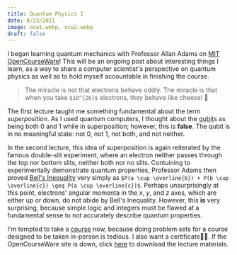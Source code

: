 ```yaml
---
title: Quantum Physics I
date: 8/23/2021
image: ocw1.webp, ocw2.webp
draft: false
---
```


I began learning quantum mechanics with Professor Allan Adams on [MIT OpenCourseWare](https://ocw.mit.edu/8-04S13)! This will be an ongoing post about interesting things I learn, as a way to share a computer scientist's perspective on quantum physics as well as to hold myself accountable in finishing the course.

> The miracle is not that electrons behave oddly. The miracle is that when you take `$10^{26}$` electrons, they behave like cheese! 🧀

The first lecture taught me something fundamental about the term _superposition_. As I used quantum computers, I thought about the <abbr title="Quantum Binary Digit">qubit</abbr>s as being both 0 and 1 while in superposition; however, this is **false**. The qubit is in no meaningful state: not 0, not 1, not both, and not neither.

In the second lecture, this idea of superposition is again reiterated by the famous double-slit experiment, where an electron neither passes through the top nor bottom slits, neither both nor no slits. Contuining to experimentally demonstrate quantum properties, Professor Adams then proved [Bell's Inequality](https://https://wikipedia.org/wiki/Bell%27s_theorem) very simply as `$P(a \cup \overline{b}) + P(b \cup \overline{c}) \geq P(a \cup \overline{c})$`. Perhaps unsurprisingly at this point, electrons' angular momenta in the _x_, _y_, and _z_ axes, which are either up or down, do not abide by Bell's Inequality. However, this **is** very surprising, because simple logic and integers must be flawed at a fundamental sense to not accurately describe quantum properties.

I'm tempted to take a [course](https://online.stanford.edu/courses/soe-yeeqmse01-quantum-mechanics-scientists-and-engineers) now, because doing problem sets for a course designed to be taken in-person is tedious. I also want a certificate😮‍💨. If the OpenCourseWare site is down, click <a href="data/quantumPhysics.zip">here</a> to download the lecture materials.
